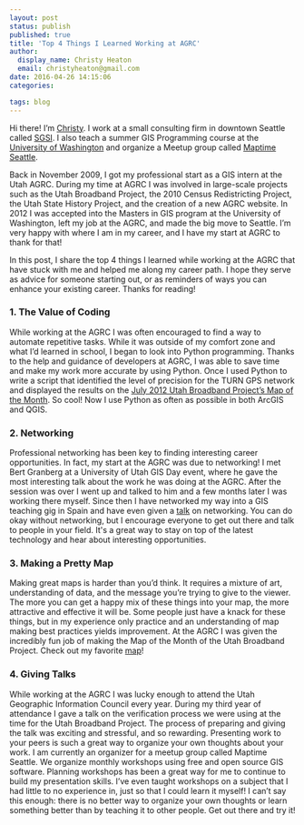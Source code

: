 ```yaml
---
layout: post
status: publish
published: true
title: 'Top 4 Things I Learned Working at AGRC'
author:
  display_name: Christy Heaton
  email: christyheaton@gmail.com
date: 2016-04-26 14:15:06
categories:

tags: blog
---
```


Hi there! I’m [Christy](http://christyheaton.github.io). I work at a small consulting firm in downtown Seattle called [SGSI](http://www.sgsi.com). I also teach a summer GIS Programming course at the [University of Washington](http://www.gisonline.uw.edu/) and organize a Meetup group called [Maptime Seattle](http://www.meetup.com/MaptimeSEA/).

Back in November 2009, I got my professional start as a GIS intern at the Utah AGRC. During my time at AGRC I was involved in large-scale projects such as the Utah Broadband Project, the 2010 Census Redistricting Project, the Utah State History Project, and the creation of a new AGRC website. In 2012 I was accepted into the Masters in GIS program at the University of Washington, left my job at the AGRC,  and made the big move to Seattle. I’m very happy with where I am in my career, and I have my start at AGRC to thank for that!

In this post, I share the top 4 things I learned while working at the AGRC that have stuck with me and helped me along my career path. I hope they serve as advice for someone starting out, or as reminders of ways you can enhance your existing career. Thanks for reading!

### **1. The Value of Coding**

While working at the AGRC I was often encouraged to find a way to automate repetitive tasks. While it was outside of my comfort zone and what I’d learned in school, I began to look into Python programming. Thanks to the help and guidance of developers at AGRC, I was able to save time and make my work more accurate by using Python. Once I used Python to write a script that identified the level of precision for the TURN GPS network and displayed the results on the [July 2012 Utah Broadband Project’s Map of the Month](http://broadband.utah.gov/2012/07/25/july-2012-map-of-the-month-the-utah-reference-network-turn/). So cool! Now I use Python as often as possible in both ArcGIS and QGIS.

### **2. Networking**

Professional networking has been key to finding interesting career opportunities. In fact, my start at the AGRC was due to networking! I met Bert Granberg at a University of Utah GIS Day event, where he gave the most interesting talk about the work he was doing at the AGRC. After the session was over I went up and talked to him and a few months later I was working there myself. Since then I have networked my way into a GIS teaching gig in Spain and have even given a [talk](https://www.youtube.com/watch?v=z-q4znBqokw) on networking. You can do okay without networking, but I encourage everyone to get out there and talk to people in your field. It's a great way to stay on top of the latest technology and hear about interesting opportunities.

### **3. Making a Pretty Map**

Making great maps is harder than you’d think. It requires a mixture of art, understanding of data, and the message you’re trying to give to the viewer. The more you can get a happy mix of these things into your map, the more attractive and effective it will be. Some people just have a knack for these things, but in my experience only practice and an understanding of map making best practices yields improvement. At the AGRC I was given the incredibly fun job of making the Map of the Month of the Utah Broadband Project. Check out my favorite [map](http://broadband.utah.gov/2012/06/21/june-2012-map-of-the-month-national-parks/)!

### **4. Giving Talks**

While working at the AGRC I was lucky enough to attend the Utah Geographic Information Council every year. During my third year of attendance I gave a talk on the verification process we were using at the time for the Utah Broadband Project. The process of preparing and giving the talk was exciting and stressful, and so rewarding. Presenting work to your peers is such a great way to organize your own thoughts about your work. I am currently an organizer for a meetup group called Maptime Seattle. We organize monthly workshops using free and open source GIS software. Planning workshops has been a great way for me to continue to build my presentation skills. I’ve even taught workshops on a subject that I had little to no experience in, just so that I could learn it myself! I can’t say this enough: there is no better way to organize your own thoughts or learn something better than by teaching it to other people. Get out there and try it!
